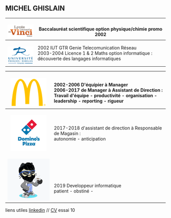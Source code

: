 ## MICHEL GHISLAIN 



| <br> ![Image](lycée.png) <br> | <br> Baccalauréat scientifique option physique/chimie promo 2002  |
| :---: | --- |
| <br> ![Image](univ.png) <br> | 2002 IUT GTR Genie Telecomunication Réseau <br> 2003-2004 Licence 1 & 2 Maths option informatique : <br> découverte des langages informatiques |


| <br> ![Image](mc.png) <br>| <br> 2002-2006 D'équipier à Manager <br> 2006-2017 de Manager à Assistant de Direction : <br> Travail d'équipe - productivité - organisation - leadership - reporting - rigueur |
|:---:|:---|
| <br> ![Image](dom.png) <br> | <br> 2017-2018 d'assistant de direction à Responsable de Magasin : <br> autonomie - anticipation  |
| <br> ![Image](cat.png) <br> | <br> <br> <br> <br> 2019 Developpeur informatique <br> patient - obstiné - |



liens utiles [linkedin](https://www.linkedin.com/in/ghislain-michel-31b024153/) // [CV](CV_Ghislain_Michel_M2i.docx) essai 10



 
 
